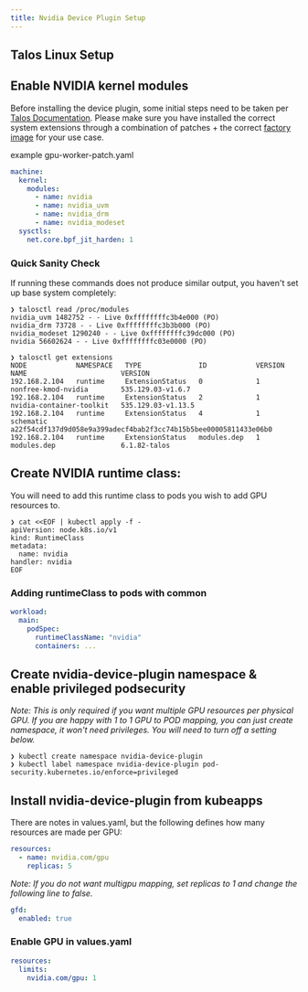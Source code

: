 ```yaml
---
title: Nvidia Device Plugin Setup
---
```


## Talos Linux Setup

## Enable NVIDIA kernel modules

Before installing the device plugin, some initial steps need to be taken per
[Talos Documentation][1]. Please make sure you have installed the correct system
extensions through a combination of patches + the correct [factory image][2] for your
use case.

example gpu-worker-patch.yaml

```yaml
machine:
  kernel:
    modules:
      - name: nvidia
      - name: nvidia_uvm
      - name: nvidia_drm
      - name: nvidia_modeset
  sysctls:
    net.core.bpf_jit_harden: 1
```

### Quick Sanity Check

If running these commands does not produce similar output, you haven't set up base
system completely:

```
❯ talosctl read /proc/modules
nvidia_uvm 1482752 - - Live 0xffffffffc3b4e000 (PO)
nvidia_drm 73728 - - Live 0xffffffffc3b3b000 (PO)
nvidia_modeset 1290240 - - Live 0xffffffffc39dc000 (PO)
nvidia 56602624 - - Live 0xffffffffc03e0000 (PO)

❯ talosctl get extensions
NODE            NAMESPACE   TYPE              ID            VERSION   NAME                       VERSION
192.168.2.104   runtime     ExtensionStatus   0             1         nonfree-kmod-nvidia        535.129.03-v1.6.7
192.168.2.104   runtime     ExtensionStatus   2             1         nvidia-container-toolkit   535.129.03-v1.13.5
192.168.2.104   runtime     ExtensionStatus   4             1         schematic                  a22f54cdf137d9d058e9a399adecf4bab2f3cc74b15b5bee00005811433e06b0
192.168.2.104   runtime     ExtensionStatus   modules.dep   1         modules.dep                6.1.82-talos
```

## Create NVIDIA runtime class:

You will need to add this runtime class to pods you wish to add GPU resources to.

```
❯ cat <<EOF | kubectl apply -f -
apiVersion: node.k8s.io/v1
kind: RuntimeClass
metadata:
  name: nvidia
handler: nvidia
EOF
```

### Adding runtimeClass to pods with common

```yaml
workload:
  main:
    podSpec:
      runtimeClassName: "nvidia"
      containers: ...
```

## Create nvidia-device-plugin namespace & enable privileged podsecurity

_Note: This is only required if you want multiple GPU resources per physical GPU. If you are happy with 1 to 1 GPU to POD mapping, you can just create namespace, it won't need privileges. You will need to turn off a setting below._

```
❯ kubectl create namespace nvidia-device-plugin
❯ kubectl label namespace nvidia-device-plugin pod-security.kubernetes.io/enforce=privileged
```

## Install nvidia-device-plugin from kubeapps

There are notes in values.yaml, but the following defines how many resources are made per GPU:

```yaml
resources:
  - name: nvidia.com/gpu
    replicas: 5
```

_Note: If you do not want multigpu mapping, set replicas to 1 and change the following line to false._

```yaml
gfd:
  enabled: true
```

### Enable GPU in values.yaml

```yaml
resources:
  limits:
    nvidia.com/gpu: 1
```

[1]: https://www.talos.dev/v1.6/talos-guides/configuration/nvidia-gpu-proprietary/
[2]: https://factory.talos.dev

